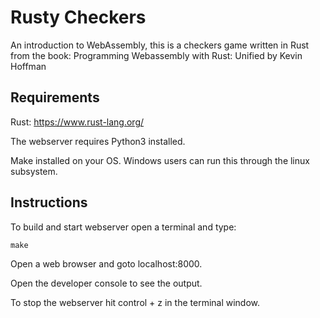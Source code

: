 # Rusty Checkers
An introduction to WebAssembly, this is a checkers game written in Rust from the book:
Programming Webassembly with Rust: Unified
by Kevin Hoffman

## Requirements
Rust: https://www.rust-lang.org/

The webserver requires Python3 installed.

Make installed on your OS. Windows users can run this through the linux subsystem.

## Instructions
To build and start webserver open a terminal and type:
```
make
```
Open a web browser and goto localhost:8000.

Open the developer console to see the output.

To stop the webserver hit control + z in the terminal window.